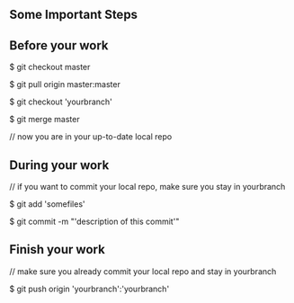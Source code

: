




<!DOCTYPE html>
<html>
<body>

<article>
<h1>
<a name="some-important-steps" class="anchor" href="#some-important-steps"><span class="octicon octicon-link"></span></a>Some Important Steps</h1>

<h2>
<a name="before-your-work" class="anchor" href="#before-your-work"><span class="octicon octicon-link"></span></a>Before your work</h2>

<p>$ git checkout master</p>

<p>$ git pull origin master:master</p>

<p>$ git checkout 'yourbranch'</p>

<p>$ git merge master</p>

<p>// now you are in your up-to-date local repo</p>

<h2>
<a name="during-your-work" class="anchor" href="#during-your-work"><span class="octicon octicon-link"></span></a>During your work</h2>

<p>// if you want to commit your local repo, make sure you stay in yourbranch</p>

<p>$ git add 'somefiles'</p>

<p>$ git commit -m "'description of this commit'"</p>

<h2>
<a name="finish-your-work" class="anchor" href="#finish-your-work"><span class="octicon octicon-link"></span></a>Finish your work</h2>

<p>// make sure you already commit your local repo and stay in yourbranch</p>

<p>$ git push origin 'yourbranch':'yourbranch'</p></article>

  </body>
</html>

